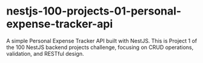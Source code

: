 # nestjs-100-projects-01-personal-expense-tracker-api
A simple Personal Expense Tracker API built with NestJS. This is Project 1 of the 100 NestJS backend projects challenge, focusing on CRUD operations, validation, and RESTful design.
